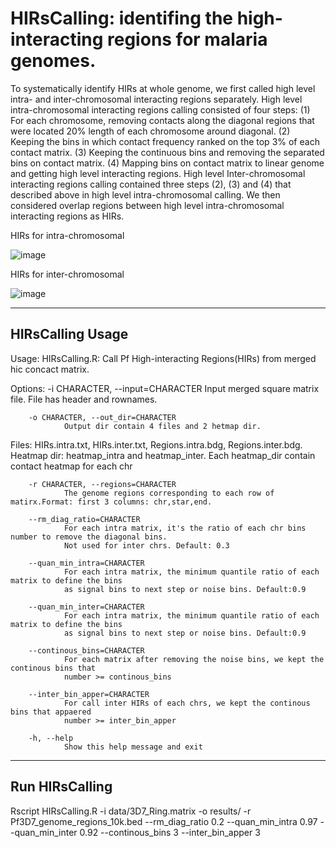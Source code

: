 HIRsCalling: identifing the high-interacting regions for malaria genomes.
=====
To systematically identify HIRs at whole genome, we first called high level intra- and inter-chromosomal interacting regions separately. High level intra-chromosomal interacting regions calling consisted of four steps: (1) For each chromosome, removing contacts along the diagonal regions that were located 20% length of each chromosome around diagonal. (2) Keeping the bins in which contact frequency ranked on the top 3% of each contact matrix. (3) Keeping the continuous bins and removing the separated bins on contact matrix. (4) Mapping bins on contact matrix to linear genome and getting high level interacting regions. High level Inter-chromosomal interacting regions calling contained three steps (2), (3) and (4) that described above in high level intra-chromosomal calling. We then considered overlap regions between high level intra-chromosomal interacting regions as HIRs.

HIRs for intra-chromosomal

![image](https://user-images.githubusercontent.com/57889560/113144974-71e0b680-9260-11eb-9071-0f467de6563c.png)

HIRs for inter-chromosomal

![image](https://user-images.githubusercontent.com/57889560/113145112-9e94ce00-9260-11eb-8300-be619ef191d2.png)

-----------------------

HIRsCalling Usage
-------
Usage: HIRsCalling.R: Call Pf High-interacting Regions(HIRs) from merged hic concact matrix.


Options:
        -i CHARACTER, --input=CHARACTER
                Input merged square matrix file. File has header and rownames.

        -o CHARACTER, --out_dir=CHARACTER
                Output dir contain 4 files and 2 hetmap dir.
Files: HIRs.intra.txt, HIRs.inter.txt, Regions.intra.bdg, Regions.inter.bdg.
Heatmap dir: heatmap_intra and heatmap_inter. Each heatmap_dir contain contact heatmap for each chr

        -r CHARACTER, --regions=CHARACTER
                The genome regions corresponding to each row of matirx.Format: first 3 columns: chr,star,end.

        --rm_diag_ratio=CHARACTER
                For each intra matrix, it's the ratio of each chr bins number to remove the diagonal bins.
                Not used for inter chrs. Default: 0.3

        --quan_min_intra=CHARACTER
                For each intra matrix, the minimum quantile ratio of each matrix to define the bins
                as signal bins to next step or noise bins. Default:0.9

        --quan_min_inter=CHARACTER
                For each intra matrix, the minimum quantile ratio of each matrix to define the bins 
                as signal bins to next step or noise bins. Default:0.9

        --continous_bins=CHARACTER
                For each matrix after removing the noise bins, we kept the continous bins that 
                number >= continous_bins

        --inter_bin_apper=CHARACTER
                For call inter HIRs of each chrs, we kept the continous bins that appaered 
                number >= inter_bin_apper

        -h, --help
                Show this help message and exit
--------------

Run HIRsCalling
-----------
Rscript HIRsCalling.R -i data/3D7_Ring.matrix -o results/ -r Pf3D7_genome_regions_10k.bed --rm_diag_ratio 0.2 --quan_min_intra 0.97 --quan_min_inter 0.92 --continous_bins 3 --inter_bin_apper 3
